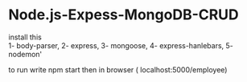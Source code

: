 # Node.js-Expess-MongoDB-CRUD

install this  
1- body-parser, 
2- express, 
3- mongoose, 
4- express-hanlebars, 
5- nodemon'

to run write npm start
then in browser ( localhost:5000/employee)
